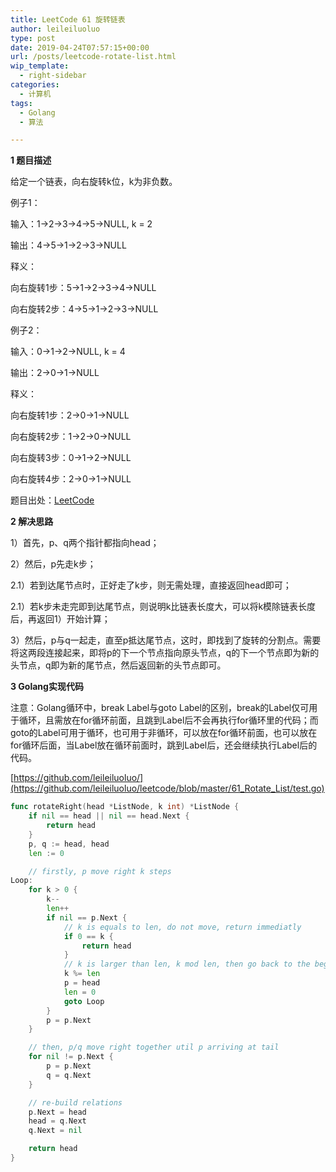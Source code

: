 ```yaml
---
title: LeetCode 61 旋转链表
author: leileiluoluo
type: post
date: 2019-04-24T07:57:15+00:00
url: /posts/leetcode-rotate-list.html
wip_template:
  - right-sidebar
categories:
  - 计算机
tags:
  - Golang
  - 算法

---
```

**1 题目描述**
  
给定一个链表，向右旋转k位，k为非负数。

例子1：
  
输入：1->2->3->4->5->NULL, k = 2
  
输出：4->5->1->2->3->NULL
  
释义：
  
向右旋转1步：5->1->2->3->4->NULL
  
向右旋转2步：4->5->1->2->3->NULL

例子2：
  
输入：0->1->2->NULL, k = 4
  
输出：2->0->1->NULL
  
释义：
  
向右旋转1步：2->0->1->NULL
  
向右旋转2步：1->2->0->NULL
  
向右旋转3步：0->1->2->NULL
  
向右旋转4步：2->0->1->NULL

题目出处：[LeetCode](https://leetcode.com/problems/rotate-list/)

**2 解决思路**
  
1）首先，p、q两个指针都指向head；
  
2）然后，p先走k步；
  
2.1）若到达尾节点时，正好走了k步，则无需处理，直接返回head即可；
  
2.1）若k步未走完即到达尾节点，则说明k比链表长度大，可以将k模除链表长度后，再返回1）开始计算；
  
3）然后，p与q一起走，直至p抵达尾节点，这时，即找到了旋转的分割点。需要将这两段连接起来，即将p的下一个节点指向原头节点，q的下一个节点即为新的头节点，q即为新的尾节点，然后返回新的头节点即可。

**3 Golang实现代码**
  
注意：Golang循环中，break Label与goto Label的区别，break的Label仅可用于循环，且需放在for循环前面，且跳到Label后不会再执行for循环里的代码；而goto的Label可用于循环，也可用于非循环，可以放在for循环前面，也可以放在for循环后面，当Label放在循环前面时，跳到Label后，还会继续执行Label后的代码。

[https://github.com/leileiluoluo/](https://github.com/leileiluoluo/leetcode/blob/master/61_Rotate_List/test.go)

```go
func rotateRight(head *ListNode, k int) *ListNode {
    if nil == head || nil == head.Next {
        return head
    }
    p, q := head, head
    len := 0

    // firstly, p move right k steps
Loop:
    for k > 0 {
        k--
        len++
        if nil == p.Next {
            // k is equals to len, do not move, return immediatly
            if 0 == k {
                return head
            }
            // k is larger than len, k mod len, then go back to the beginning
            k %= len
            p = head
            len = 0
            goto Loop
        }
        p = p.Next
    }

    // then, p/q move right together util p arriving at tail
    for nil != p.Next {
        p = p.Next
        q = q.Next
    }

    // re-build relations
    p.Next = head
    head = q.Next
    q.Next = nil

    return head
}
```